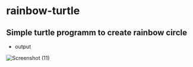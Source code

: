 # rainbow-turtle

## Simple turtle programm to create rainbow circle 

- output


![Screenshot (11)](https://user-images.githubusercontent.com/54502617/115951013-6b97d000-a4d6-11eb-850b-1337eb43900a.png)
